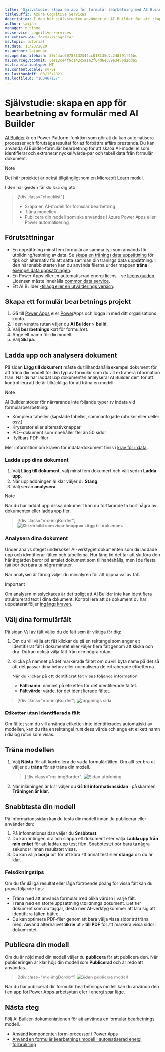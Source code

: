 ```yaml
---
title: 'Självstudie: skapa en app för formulär bearbetning med AI Builder – formulär tolken'
titleSuffix: Azure Cognitive Services
description: I den här självstudien använder du AI Builder för att skapa och träna ett formulär bearbetnings program.
author: laujan
manager: nitinme
ms.service: cognitive-services
ms.subservice: forms-recognizer
ms.topic: tutorial
ms.date: 11/23/2020
ms.author: lajanuar
ms.openlocfilehash: 30c44ac60783132344cc018135d2c248f91f46bc
ms.sourcegitcommit: 3ea12ce4f6c142c5a1a2f04d6e329e3456d2bda5
ms.translationtype: MT
ms.contentlocale: sv-SE
ms.lasthandoff: 03/15/2021
ms.locfileid: "103467127"
---
```

# <a name="tutorial-create-a-form-processing-app-with-ai-builder"></a>Självstudie: skapa en app för bearbetning av formulär med AI Builder

[AI Builder](/ai-builder/overview) är en Power Platform-funktion som gör att du kan automatisera processer och förutsäga resultat för att förbättra affärs prestanda. Du kan använda AI Builder-formulär bearbetning för att skapa AI-modeller som identifierar och extraherar nyckel/värde-par och tabell data från formulär dokument.

> [!NOTE]
> Det här projektet är också tillgängligt som en [Microsoft Learn modul](/learn/modules/get-started-with-form-processing/).

I den här guiden får du lära dig att:

> [!div class="checklist"]
> * Skapa en AI-modell för formulär bearbetning
> * Träna modellen
> * Publicera din modell som ska användas i Azure Power Apps eller Power automatisering

## <a name="prerequisites"></a>Förutsättningar

* En uppsättning minst fem formulär av samma typ som används för utbildning/testning av data. Se [skapa en tränings data uppsättning](./build-training-data-set.md) för tips och alternativ för att sätta samman din tränings data uppsättning. I den här snabb starten kan du använda filerna under mappen **träna** i [exempel data uppsättningen](https://go.microsoft.com/fwlink/?linkid=2128080).
* En Power Apps eller en automatiserad energi licens – se [licens guiden](https://go.microsoft.com/fwlink/?linkid=2085130). Licensen måste innehålla [common data service](https://powerplatform.microsoft.com/common-data-service/).
* Ett AI Builder [-tillägg eller en utvärderings version](https://go.microsoft.com/fwlink/?LinkId=2113956&clcid=0x409).


## <a name="create-a-form-processing-project"></a>Skapa ett formulär bearbetnings projekt

1. Gå till [Power Apps](https://make.powerapps.com/) eller [Power](https://flow.microsoft.com/signin)Apps och logga in med ditt organisations konto.
1. I den vänstra rutan väljer du **AI Builder**  >  **build**.
1. Välj **bearbetnings** kort för formuläret.
1. Ange ett namn för din modell.
1. Välj **Skapa**.

## <a name="upload-and-analyze-documents"></a>Ladda upp och analysera dokument

På sidan **Lägg till dokument** måste du tillhandahålla exempel dokument för att träna din modell för den typ av formulär som du vill extrahera information från. När du har laddat upp dokumenten analyserar AI Builder dem för att kontrol lera att de är tillräckliga för att träna en modell.

> [!NOTE]
> AI Builder stöder för närvarande inte följande typer av indata vid formulärbearbetning:
>
> - Komplexa tabeller (kapslade tabeller, sammanfogade rubriker eller celler osv.)
> - Kryssrutor eller alternativknappar
> - PDF-dokument som innehåller fler än 50 sidor
> - Ifyllbara PDF-filer
>
> Mer information om kraven för indata-dokument finns i [krav för indata](./overview.md#input-requirements).

### <a name="upload-your-documents"></a>Ladda upp dina dokument

1. Välj **Lägg till dokument**, välj minst fem dokument och välj sedan **Ladda upp**.
1. När uppladdningen är klar väljer du **Stäng**.
1. Välj sedan **analysera**.

> [!NOTE] 
> När du har laddat upp dessa dokument kan du fortfarande ta bort några av dokumenten eller ladda upp fler.

> [!div class="mx-imgBorder"]
> ![Skärm bild som visar knappen Lägg till dokument.](./media/tutorial-ai-builder/add-documents-page.png)

### <a name="analyze-your-documents"></a>Analysera dina dokument

Under analys steget undersöker AI-verktyget dokumenten som du laddade upp och identifierar fälten och tabellerna. Hur lång tid det tar att slutföra den här åtgärden beror på antalet dokument som tillhandahålls, men i de flesta fall bör det bara ta några minuter.

När analysen är färdig väljer du miniatyren för att öppna val av fält.

> [!IMPORTANT]
> Om analysen misslyckades är det troligt att AI Builder inte kan identifiera strukturerad text i dina dokument. Kontrol lera att de dokument du har uppdaterat följer [ingångs kraven](./overview.md#input-requirements).

## <a name="select-your-form-fields"></a>Välj dina formulärfält

På sidan Val av fält väljer du de fält som är viktiga för dig:

1. Om du vill välja ett fält klickar du på en rektangel som anger ett identifierat fält i dokumentet eller väljer flera fält genom att klicka och dra. Du kan också välja fält från den högra rutan.
1. Klicka på namnet på det markerade fältet om du vill byta namn på det så att det passar dina behov eller normalisera de extraherade etiketterna.

    När du klickar på ett identifierat fält visas följande information:

    - **Fält namn**: namnet på etiketten för det identifierade fältet.
    - **Fält värde**: värdet för det identifierade fältet.

> [!div class="mx-imgBorder"]
> ![taggnings sida](./media/tutorial-ai-builder/select-fields-page.png)

### <a name="label-undetected-fields"></a>Etiketter utan identifierade fält

Om fältet som du vill använda etiketten inte identifierades automatiskt av modellen, kan du rita en rektangel runt dess värde och ange ett etikett namn i dialog rutan som visas.

## <a name="train-your-model"></a>Träna modellen

1. Välj **Nästa** för att kontrollera de valda formulärfälten. Om allt ser bra ut väljer du **träna** för att träna din modell.

    > [!div class="mx-imgBorder"]
    > ![Sidan utbildning](./media/tutorial-ai-builder/summary-train-page.png)
1. När inlärningen är klar väljer du **Gå till informationssidan** i på skärmen **Träningen är klar**.
## <a name="quick-test-your-model"></a>Snabbtesta din modell

På informationssidan kan du testa din modell innan du publicerar eller använder den:

1. På informationssidan väljer du **Snabbtest**.
2. Du kan antingen dra och släppa ett dokument eller välja **Ladda upp från min enhet** för att ladda upp test filen. Snabbtestet bör bara ta några sekunder innan resultatet visas.
3. Du kan välja **börja** om för att köra ett annat test eller **stänga** om du är klar.

### <a name="troubleshooting-tips"></a>Felsökningstips

Om du får dåliga resultat eller låga förtroende poäng för vissa fält kan du prova följande tips:

- Träna med att använda formulär med olika värden i varje fält.
- Träna med en större uppsättning utbildnings dokument. Det fler dokument som du taggar, desto mer AI-verktyg kommer att lära sig att identifiera fälten bättre.
- Du kan optimera PDF-filer genom att bara välja vissa sidor att träna med. Använd alternativet **Skriv** ut  >  **till PDF** för att markera vissa sidor i dokumentet.

## <a name="publish-your-model"></a>Publicera din modell

Om du är nöjd med din modell väljer du **publicera**  för att publicera den. När publiceringen är klar höjs din modell som **Publicerad** och är redo att användas.

> [!div class="mx-imgBorder"]
> ![Sidan publicera modell](./media/tutorial-ai-builder/model-page.png)

När du har publicerat din formulär bearbetnings modell kan du använda den i en [app för Power Apps-arbetsytan](/ai-builder/form-processor-component-in-powerapps) eller i [energi spar läge](/ai-builder/form-processing-model-in-flow).

## <a name="next-steps"></a>Nästa steg

Följ AI Builder-dokumentationen för att använda en formulär bearbetnings modell.

* [Använd komponenten form-processor i Power Apps](/ai-builder/form-processor-component-in-powerapps)
* [Använd en formulär bearbetnings modell i automatiserad energi förbrukning](/ai-builder/form-processing-model-in-flow)